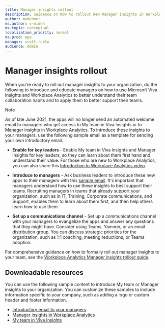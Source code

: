 ```yaml
---
title: Manager insights rollout
description: Guidance on how to rollout new Manager insights in Workplace Analytics to your organization's managers
author: madehmer
ms.author: v-mideh
ms.topic: conceptual
localization_priority: normal
ms.prod: wpa
manager: scott.ruble
audience: Admin
---
```


# Manager insights rollout

When you're ready to roll out manager insights to your organization, do the following to introduce and educate managers on how to use Microsoft Viva Insights and Workplace Analytics to better understand their team collaboration habits and to apply them to better support their teams.

>[!Note]
>As of late June 2021, the apps will no longer send an automated welcome email to managers who get access to My team in Viva Insights or to Manager insights in Workplace Analytics. To introduce these insights to your managers, use the following sample email as a template for sending your own introductory email.

* **Enable for key leaders** - Enable My team in Viva Insights and Manager insights for key leaders, so they can learn about them first hand and understand their value. For those who are new to Workplace Analytics, you can also share this [Introduction to Workplace Analytics video](https://www.microsoft.com/videoplayer/embed/RE4xfQk?autoplay=true).

* **Introduce to managers** - Ask business leaders to introduce these new apps to their managers with this [sample email](./email-to-managers.docx). It's important that managers understand how to use these insights to best support their teams. Recruiting managers in teams that already support your organization, such as in IT, Training, Corporate communications, and Support, enables them to learn about them first, and then help others learn how to use them.

* **Set up a communications channel** - Set up a communications channel with your managers to evangelize the apps and answer any questions that they might have. Consider using Teams, Yammer, or an email distribution group. You can discuss strategic priorities for the organization, such as 1:1 coaching, meeting reductions, or Teams adoption.

For comprehensive guidance on how to formally roll out manager insights to your team, see the [Workplace Analytics Manager insights rollout guide](https://download.microsoft.com/download/8/6/5/8654a87d-311a-4203-b702-2555b7a0656a/manager-insights-rollout.pdf).

## Downloadable resources

You can use the following sample content to introduce My team or Manager insights to your organization. You can customize these samples to include information specific to your company, such as adding a logo or custom header and footer information.

* [Introductory email to your managers](./email-to-managers.docx)
* [Manager insights in Workplace Analytics](./manager-insights-overview.docx)
* [My team in Viva Insights](../use/viva-insights-my-team.md)
